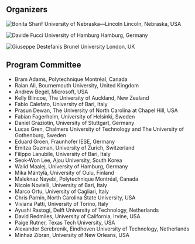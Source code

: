## Organizers

<div class="photos">

![[Bonita Sharif](mailto:bsharif@unl.edu)  
University of  
Nebraska—Lincoln  
Lincoln, Nebraska, USA](bonita.png)

![[Davide Fucci](mailto:fucci@informatik.uni-hamburg.de)  
University of Hamburg  
Hamburg, Germany  
&nbsp;](davide.png)

![[Giuseppe Destefanis](mailto:giuseppe.destefanis@brunel.ac.uk)  
Brunel University  
London, UK  
&nbsp;](giuseppe.png)

</div>

## Program Committee

*   Bram Adams, Polytechnique Montréal, Canada
*   Raian Ali, Bournemouth University, United Kingdom
*   Andrew Begel, Microsoft, USA
*   Kelly Blincoe, The University of Auckland, New Zealand
*   Fabio Calefato, University of Bari, Italy
*   Prasun Dewan, The University of North Carolina at Chapel Hill, USA
*   Fabian Fagerholm, University of Helsinki, Sweden
*   Daniel Graziotin, University of Stuttgart, Germany
*   Lucas Gren, Chalmers University of Technology and The University of Gothenburg, Sweden
*   Eduard Groen, Fraunhofer IESE, Germany
*   Emitza Guzman, University of Zurich, Switzerland
*   Filippo Lanubile, University of Bari, Italy
*   Seok-Won Lee, Ajou University, South Korea
*   Walid Maalej, University of Hamburg, Germany
*   Mika Mäntylä, University of Oulu, Finland
*   Maleknaz Nayebi, Polytechnique Montréal, Canada
*   Nicole Novielli, University of Bari, Italy
*   Marco Ortu, University of Cagliari, Italy
*   Chris Parnin, North Carolina State University, USA
*   Viviana Patti, University of Torino, Italy
*   Ayushi Rastogi, Delft University of Technology, Netherlands
*   David Redmiles, University of California, Irvine, USA
*   Paige Rutner, Texas Tech University, USA
*   Alexander Serebrenik, Eindhoven University of Technology, Netherlands
*   Minhaz Zibran, University of New Orleans, USA

